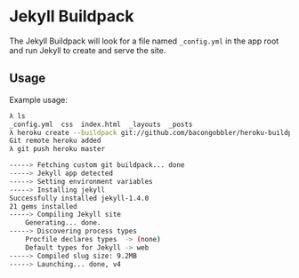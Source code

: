 # Jekyll Buildpack

The Jekyll Buildpack will look for a file named `_config.yml` in the app root and
run Jekyll to create and serve the site.

## Usage

Example usage:

```bash
λ ls
_config.yml  css  index.html  _layouts  _posts
λ heroku create --buildpack git://github.com/bacongobbler/heroku-buildpack-jekyll.git
Git remote heroku added
λ git push heroku master

-----> Fetching custom git buildpack... done
-----> Jekyll app detected
-----> Setting environment variables
-----> Installing jekyll
Successfully installed jekyll-1.4.0
21 gems installed
-----> Compiling Jekyll site
    Generating... done.
-----> Discovering process types
    Procfile declares types  -> (none)
    Default types for Jekyll -> web
-----> Compiled slug size: 9.2MB
-----> Launching... done, v4
```
